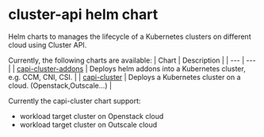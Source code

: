 # cluster-api helm chart

Helm charts to manages the lifecycle of a Kubernetes clusters on different cloud using Cluster API.

Currently, the following charts are available:
| Chart | Description |
| --- | --- |
| [capi-cluster-addons](./helm-charts/capi-cluster-addons) | Deploys helm addons into a Kubernetes cluster, e.g. CCM, CNI, CSI. |
| [capi-cluster](./helm-charts/capi-cluster) | Deploys a Kubernetes cluster on a cloud. (Openstack,Outscale...) |

Currently the capi-cluster chart support:
- workload target cluster on Openstack cloud
- workload target cluster on Outscale cloud
